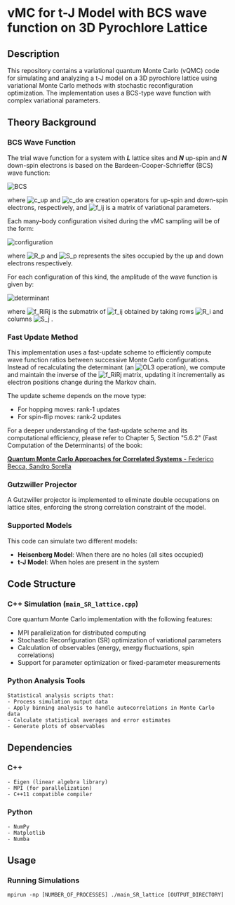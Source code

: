 # vMC for t-J Model with BCS wave function on 3D Pyrochlore Lattice

## Description

This repository contains a variational quantum Monte Carlo (vQMC) code for simulating and analyzing a t-J model on a 3D pyrochlore lattice using variational Monte Carlo methods with stochastic reconfiguration optimization. The implementation uses a BCS-type wave function with complex variational parameters.

## Theory Background

### BCS Wave Function

The trial wave function for a system with ***L*** lattice sites and ***N*** up-spin and ***N*** down-spin electrons is based on the Bardeen-Cooper-Schrieffer (BCS) wave function:

![BCS](https://latex.codecogs.com/svg.image?\left|\psi\right\rangle=\exp\bigg(\sum_{ij}^L&space;f_{ij}\hat{c}^{\dagger}_{i,\uparrow}\hat{c}^{\dagger}_{j,\downarrow}\bigg)\left|0\right\rangle)

where ![c_up](https://latex.codecogs.com/svg.image?$$\hat{c}^{\dagger}_{i,\uparrow}$$) and ![c_do](https://latex.codecogs.com/svg.image?$$\hat{c}^{\dagger}_{i,\downarrow}$$) are creation operators for up-spin and down-spin electrons, respectively, and ![f_ij](https://latex.codecogs.com/svg.image?$$f_{ij}$$) is a matrix of variational parameters.

Each many-body configuration visited during the vMC sampling will be of the form:

![configuration](https://latex.codecogs.com/svg.image?|x\rangle=\hat{c}^{\dagger}_{R_1,\uparrow}\hat{c}^{\dagger}_{R_2,\uparrow}\dots\hat{c}^{\dagger}_{R_N,\uparrow}\hat{c}^{\dagger}_{S_1,\downarrow}\dots\hat{c}^{\dagger}_{S_N,\downarrow}|0\rangle)

where ![R_p](https://latex.codecogs.com/svg.image?R_p) and ![S_p](https://latex.codecogs.com/svg.image?S_p) represents the sites occupied by the up and down electrons respectively.

For each configuration of this kind, the amplitude of the wave function is given by:

![determinant](https://latex.codecogs.com/svg.image?$$\langle&space;x|\psi\rangle=\det&space;\big[f_{R_i,S_j}\big]$$)

where ![f_RiRj](https://latex.codecogs.com/svg.image?$$f_{R_iR_j}$$)  is the submatrix of   ![f_ij](https://latex.codecogs.com/svg.image?$$f_{ij}$$)  obtained by taking rows ![R_i](https://latex.codecogs.com/svg.image?R_i) and columns ![S_j](https://latex.codecogs.com/svg.image?S_j) .

### Fast Update Method

This implementation uses a fast-update scheme to efficiently compute wave function ratios between successive Monte Carlo configurations. Instead of recalculating the determinant (an ![OL3](https://latex.codecogs.com/svg.image?O(L^3)) operation), we compute and maintain the inverse of the ![f_RiRj](https://latex.codecogs.com/svg.image?$$f_{R_iR_j}$$) matrix, updating it incrementally as electron positions change during the Markov chain.

The update scheme depends on the move type:
- For hopping moves: rank-1 updates
- For spin-flip moves: rank-2 updates

For a deeper understanding of the fast-update scheme and its computational efficiency, please refer to Chapter 5, Section "5.6.2" (Fast Computation of the Determinants) of the book:

[**Quantum Monte Carlo Approaches for Correlated Systems** - Federico Becca, Sandro Sorella](https://www.cambridge.org/core/books/quantum-monte-carlo-approaches-for-correlated-systems/EB88C86BD9553A0738BDAE400D0B2900)

### Gutzwiller Projector

A Gutzwiller projector is implemented to eliminate double occupations on lattice sites, enforcing the strong correlation constraint of the model.

### Supported Models

This code can simulate two different models:
- **Heisenberg Model**: When there are no holes (all sites occupied)
- **t-J Model**: When holes are present in the system

## Code Structure

### C++ Simulation (`main_SR_lattice.cpp`)

Core quantum Monte Carlo implementation with the following features:
- MPI parallelization for distributed computing
- Stochastic Reconfiguration (SR) optimization of variational parameters
- Calculation of observables (energy, energy fluctuations, spin correlations)
 - Support for parameter optimization or fixed-parameter measurements

### Python Analysis Tools

    Statistical analysis scripts that:
    - Process simulation output data
    - Apply binning analysis to handle autocorrelations in Monte Carlo data
    - Calculate statistical averages and error estimates
    - Generate plots of observables

## Dependencies

### C++
    - Eigen (linear algebra library)
    - MPI (for parallelization)
    - C++11 compatible compiler

### Python
    - NumPy
    - Matplotlib
    - Numba

## Usage

### Running Simulations

    mpirun -np [NUMBER_OF_PROCESSES] ./main_SR_lattice [OUTPUT_DIRECTORY]

